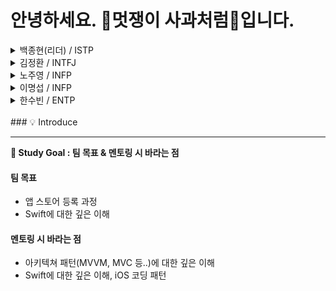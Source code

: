 # 안녕하세요. 🍎멋쟁이 사과처럼🍏입니다.


<details><summary>
백종현(리더) / ISTP 
</summary>

- [Github](https://github.com/jonghyunBaik)
- 개발 디자인 병행하는 학과를 졸업했고 2년전 swift 를 이용해서 개인프로젝트 진행한 경험이 있습니다. 이후에는 flutter 를 2년간 학습했고 프로젝트 진행경험과 배포 경험이 부족해 앱스쿨을 신청하게 되었습니다.
- 4학년 2학기 재학중입니다.
- 커피와 클라이밍을 좋아합니다. 🧗 ☕
</details>

<details><summary>
김정환 / INTFJ
</summary>

- [Github](https://github.com/Teoler)
- 보안학과를 졸업했고 swift 문법 조금 배워봤습니다.
- 이번 수업을 통해서 팀 프로젝트 경험과 ios 개발 경험을 쌓고 싶습니다.
</details>

<details><summary>
노주영 / INFP
</summary>

- [Github](https://github.com/JooYoungNoh)
- 정보통신학과를 졸업 후 독학으로 Swift를 배워 앱 개발을 하였습니다. 독학으로 하다보니 취업에만 중점을 두고 해서 기본기와 협업적인 부분이 부족한 것 같아서 지원하게 되었습니다.
- 여러 가지 라이브러리와 깃허브의 사용 방법, 앱 배포 및 협업하는 방법을 배워가고 싶습니다.
- 게임과 축구 좋아합니다.
</details>


<details><summary>
이명섭 / INFP
</summary>

- [Github](https://github.com/Seobe95)
- 안녕하세요! 앱 스쿨에 들어오기 전 React Native를 사용해서 1년동안 앱 개발 담당으로 근무했었습니다. 그러다 iOS의 매력을 느껴 공부하고 싶어졌고, 앱 스쿨이란 좋은 기회를 알게 되어 참여하게 되었습니다.
- 음악 감상과 기타치는걸 좋아합니다.
- 배운걸 공유하고 함께 좋은 iOS 개발자로 성장하고 싶습니다.
</details>


<details><summary>
한수빈 / ENTP
</summary>

- [Github](https://github.com/WaterBean)
- 정보통신공학과 4학년 2학기 다니면서 앱스쿨 참여하고 있습니다.
- 게으릅니다. iOS 앱개발에 관심이 생긴지는 반년정도 되었는데 미루고 미루다가 이번 앱스쿨을 계기로 열심히 공부해보려고 참여하게 되었습니다. 부족한 점이 많지만 서로 모르는 부분들을 채워나갔으면 좋겠습니다~ 제가 잘못 이해하고있거나 모르는 것 같으면 바로 얘기해주시면 감사하겠습니다!!
- 디자인, 기획/운영에도 관심 많습니다.
- 개발자 커뮤니티에도 관심 있습니다. 혹시 GDSC 하시는 분 있으면 DM주세요 하하
</details>

<br/>
### 💡 Introduce

---

**🎯  Study Goal : 팀 목표 & 멘토링 시 바라는 점**

#### 팀 목표
- 앱 스토어 등록 과정
- Swift에 대한 깊은 이해
    
#### 멘토링 시 바라는 점
- 아키텍쳐 패턴(MVVM, MVC 등..)에 대한 깊은 이해
- Swift에 대한 깊은 이해, iOS 코딩 패턴
